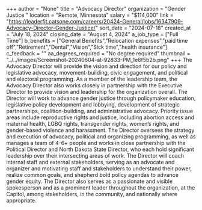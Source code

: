 +++
author = "None"
title = "Advocacy Director"
organization = "Gender Justice "
location = "Remote, Minnesota"
salary = "$114,000"
link = "https://leaderfit.catsone.com/careers/20424-General/jobs/16347909-Advocacy-Director-Gender-Justice/"
sort_date = "2024-07-18"
created_at = "July 18, 2024"
closing_date = "August 4, 2024"
a_job_type = ["Full Time"]
b_benefits = ["General Benefits","Relocation expenses","paid time off","Retirement","Dental","Vision","Sick time","health insurance"]
c_feedback = ""
aa_degrees_required = "No degree required"
thumbnail = "../../images/Screenshot-20240604-at-92833-PM_1e6f5b2b.png"
+++
The Advocacy Director will provide the vision and direction for our policy and legislative advocacy, movement-building, civic engagement, and political and electoral programming. As a member of the leadership team, the Advocacy Director also works closely in partnership with the Executive Director to provide vision and leadership for the organization overall. The Director will work to advance gender justice through policymaker education, legislative policy development and lobbying, development of strategic partnerships, coalition-building, and administrative advocacy. Priority issue areas include reproductive rights and justice, including abortion access and maternal health, LGBQ rights, transgender rights, women’s rights, and gender-based violence and harassment. The Director oversees the strategy and execution of advocacy, political and organizing programming, as well as manages a team of 4-6+ people and works in close partnership with the Political Director and North Dakota State Director, who each hold significant leadership over their intersecting areas of work. The Director will coach internal staff and external stakeholders, serving as an advocate and organizer and motivating staff and stakeholders to understand their power, realize common goals, and shepherd bold policy agendas to advance gender equity. The Director also serves as a passionate and visible spokesperson and as a prominent leader throughout the organization, at the Capitol, among stakeholders, in the community, and nationally where appropriate.